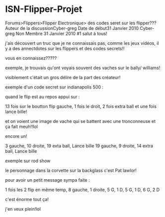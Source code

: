 # ISN-Flipper-Projet

 Forums>Flippers>Flipper Electronique>
des codes seret sur les flipper???
 Auteur de la discussionCyber-greg  Date de début31 Janvier 2010
Cyber-greg
Non Membre
31 Janvier 2010
#1
salut à tous!

j'ais découvert un truc que je ne connaissais pas, comme les jeux vidéos, il y a des annectdotes sur les flippers et des codes secrets!!

vous en connaissez?????

exemple, je trouvais qu'ont voyais souvent des vaches sur le bally/ williams!

visiblement c'était un gros délire de la part des créateur!

exemple d'un code secret sur indianapolis 500 :

quand le flip est au repos appui sur :

13 fois sur le boutton flip gauche, 1 fois le droit, 2 fois extra ball et une fois lance bille!

et on voient une image de vache qui se battent avec une tronconneuse et ça fait meuh!!lol

encore un!

3 gauche, 10 droite, 19 exta ball, Lance bille
19 gauche, 9 droite, 14 extra ball, Lance bille

exemple sur rod show

le personnage dans la corvette sur la backglass c'est Pat lawlor!

pour avoir un petit message sympa faite :

1 fois les 2 flip en même temp, 8 gauche, 1 droite, 5 G, 1 D, 5 G, 1 D, 6 G, 2 D


c'est énorme tout ça!

j'en veux plein!lol
